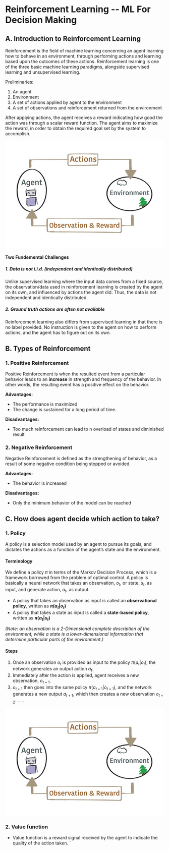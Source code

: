
# Reinforcement Learning -- ML For Decision Making

## A. Introduction to Reinforcement Learning

Reinforcement is the field of machine learning concerning an agent learning how to behave in an environment, through performing actions and learning based upon the outcomes of these actions.  Reinforcement learning is one of the three basic machine learning paradigms, alongside supervised learning and unsupervised learning. 

Preliminaries:
1. An agent
2. Environment
3. A set of actions applied by agent to the environment
4. A set of observations and reinforcement returned from the environment

After applying actions, the agent receives a reward indicating how good the action was through a scalar reward function. The agent aims to maximize the reward, in order to obtain the required goal set by the system to accomplish. 

![This is an image](https://github.com/SiyaoChen103/Reinforcement-Learning/blob/main/RL-image.jpg?raw=true)

#### Two Fundemental Challenges
##### 1. Data is not i.i.d. (independent and identically distributed)
Unlike supervised learning where the input data comes from a fixed source, the observation/data used in reinforcement learning is created by the agent on its own, and influenced by actions the agent did. Thus, the data is not independent and identically distributed.

##### 2. Ground truth actions are often not available
Reinforcement learning also differs from supervised learning in that there is no label provided. No instruction is given to the agent on how to perform actions, and the agent has to figure out on its own.

## B. Types of Reinforcement
  ### 1. Positive Reinforcement
Positive Reinforcement is when the resulted event from a particular behavior leads to an **increase** in strength and frequency of the behavior. In other words, the resulting event has a positive effect on the behavior.

**Advantages:**
 - The performance is maximized
 - The change is sustained for a long period of time.
 
**Disadvantages:**
 - Too much reinforcement can lead to n overload of states and diminished result

  ### 2. Negative Reinforcement
Negative Reinforcement is defined as the strengthening of behavior, as a result of some negative condition being stopped or avoided. 
  
**Advantages:**
 - The behavior is increased

**Disadvantages:**
 - Only the minimum behavior of the model can be reached

## C. How does agent decide which action to take?
### **1. Policy**
A policy is a selection model used by an agent to pursue its goals, and dictates the actions as a function of the agent’s state and the environment.

#### Terminology
We define a policy $\pi$ in terms of the Markov Decision Process, which is a framework borrowed from the problem of optimal control.
A policy is basically a neural network that takes an observation, $o_{t}$, or state, $s_{t}$, as input, and generate action, $a_{t}$, as output. 
- A policy that takes an observation as input is called an **observational policy**, written as **$\pi(a_{t}|o_{t})$**
- A policy that takes a state as input is called a **state-based policy**, written as **$\pi(a_{t}|s_{t})$**

*(Note: an observation is a 2-Dimensional complete description of the environment, while a state is a lower-dimensional information that determine particular parts of the environment.)*

#### Steps
1. Once an observation $o_{t}$ is provided as input to the policy $\pi(a_{t}|o_{t})$, the network generates an output action $a_{t}$.
2. Immediately after the action is applied, agent receives a new observation, $o_{t+1}$.
3. $o_{t+1}$ then goes into the same policy $\pi(a_{t+1}|o_{t+1})$, and the network generates a new output $a_{t+1}$, which then creates a new observation $o_{t+2}$...
...


![This is an image](https://github.com/SiyaoChen103/Reinforcement-Learning/blob/main/RL-image.jpg?raw=true)


      
### **2. Value function**
  - Value function is a reward signal received by the agent to indicate the quality of the action taken.
      `
